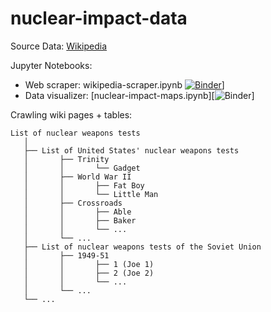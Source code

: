# nuclear-impact-data

Source Data: [Wikipedia](https://en.wikipedia.org/wiki/List_of_nuclear_weapons_tests)

Jupyter Notebooks:

* Web scraper: wikipedia-scraper.ipynb [![Binder](https://mybinder.org/badge_logo.svg)](https://mybinder.org/v2/gh/bryansteiner/nuclear-impact-data/a5daded205058241ef293f557128671bbca51715)]
* Data visualizer: [nuclear-impact-maps.ipynb][![Binder](https://mybinder.org/v2/gh/bryansteiner/nuclear-impact-data/a5daded205058241ef293f557128671bbca51715)]

Crawling wiki pages + tables: 
```
List of nuclear weapons tests
   │
   ├── List of United States' nuclear weapons tests
   │       ├── Trinity
   │       │       └── Gadget
   │       ├── World War II
   │       │       ├── Fat Boy
   │       │       └── Little Man
   │       ├── Crossroads
   │       │       ├── Able
   │       │       ├── Baker
   │       │       └── ...
   │       └── ...
   ├── List of nuclear weapons tests of the Soviet Union
   │       ├── 1949-51
   │       │       ├── 1 (Joe 1)
   │       │       ├── 2 (Joe 2)
   │       │       └── ...
   │       └── ...
   └── ...
 ```


